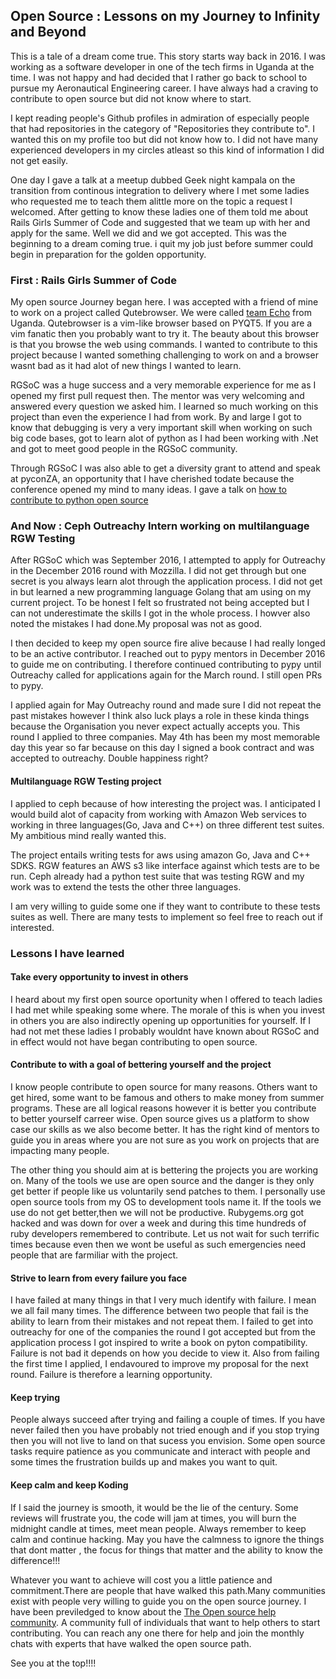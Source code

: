 
## Open Source : Lessons on my Journey to Infinity and Beyond

This is a tale of a dream come true. This story starts way back in 2016. I was working as a software developer in one of the tech firms in Uganda at the time. I was not happy and had decided that I rather go back to school to pursue my Aeronautical Engineering career. I have always had a craving to contribute to open source but did not know where to start. 

I kept reading people's Github profiles in admiration of especially people that had repositories in the category of "Repositories they contribute to". I wanted this on my profile too but did not know how to. I did not have many experienced developers in my circles atleast so this kind of information I did not get easily.

One day I gave a talk at a meetup dubbed Geek night kampala on the transition from continous integration to delivery where I met some ladies who requested me to teach them alittle more on the topic a request I welcomed. After getting to know these ladies one of them told me about Rails Girls Summer of Code and suggested that we team up with her and apply for the same. Well we did and we got accepted. This was the beginning to a dream coming true. i quit my job just before summer could begin in preparation for the golden opportunity.

### First : Rails Girls Summer of Code

My open source Journey began here. I was accepted with a friend of mine to work on a project called Qutebrowser. We were called [team Echo](https://teams.railsgirlssummerofcode.org/teams/162) from Uganda. Qutebrowser is a vim-like browser based on PYQT5. If you are a vim fanatic then you probably want to try it. The beauty about this browser is that you browse the web using commands. I wanted to contribute to this project because I wanted something challenging to work on and a browser wasnt bad as it had alot of new things I wanted to learn.

RGSoC was a huge success and a very memorable experience for me as I opened my first pull request then. The mentor was very welcoming and answered every question we asked him. I learned so much working on this project than even the experience I had from work. By and large I got to know that debugging is very a very important skill when working on such big code bases, got to learn alot of python as I had been working with .Net and got to meet good people in the RGSoC community.

Through RGSoC I was also able to get a diversity grant to attend and speak at pyconZA, an opportunity that I have cherished todate because the conference opened my mind to many ideas. I gave a talk on [how to contribute to python open source](https://speakerdeck.com/pyconzacontributing-to-python-open-source-infrastructure-and-projects-by-joannah-nanjekye/)

### And Now : Ceph Outreachy Intern working on multilanguage RGW Testing

After RGSoC which was September 2016, I attempted to apply for Outreachy in the December 2016 round with Mozzilla. I did not get through but one secret is you always learn alot through the application process. I did not get in but learned a new programming language Golang that am using on my current project. To be honest I felt so frustrated not being accepted but I can not underestimate the skills I got in the whole process. I howver also noted the mistakes I had done.My proposal was not as good.

I then decided to keep my open source fire alive because I had really longed to be an active contributor. I reached out to pypy mentors in December 2016 to guide me on contributing. I therefore continued contributing to pypy until Outreachy called for applications again for the March round. I still open PRs to pypy.

I applied again for May Outreachy round and made sure I did not repeat the past mistakes however I think also luck plays a role in these kinda things because the Organisation you never expect actually accepts you. This round I applied to three companies. May 4th has been my most memorable day this year so far because on this day I signed a book contract and was accepted to outreachy. Double happiness right?

#### Multilanguage RGW Testing project

I applied to ceph because of how interesting the project was. I anticipated I would build alot of capacity from working with Amazon Web services to working in three languages(Go, Java and C++) on three different test suites. My ambitious mind really wanted this. 

The project entails writing tests for aws using amazon Go, Java and C++ SDKS. RGW features an AWS s3 like interface against which tests are to be run. Ceph already had a python test suite that was testing RGW and my work was to extend the tests the other three languages. 

I am very willing to guide some one if they want to contribute to these tests suites as well. There are many tests to implement so feel free to reach out if interested.

### Lessons I have learned

#### Take every opportunity to invest in others

I heard about my first open source oportunity when I offered to teach ladies I had met while speaking some where. The morale of this is when you invest in others you are also indirectly opening up opportunities for yourself. If I had not met these ladies I probably wouldnt have known about RGSoC and in effect would not have began contributing to open source.

#### Contribute to with a goal of bettering yourself and the project

I know people contribute to open source for many reasons. Others want to get hired, some want to be famous and others to make money from summer programs. These are all logical reasons however it is better you contribute to better yourself carreer wise. Open source gives us a platform to show case our skills as we also become better. It has the right kind of mentors to guide you in areas where you are not sure as you work on projects that are impacting many people. 

The other thing you should aim at is bettering the projects you are working on. Many of the tools we use are open source and the danger is they only get better if people like us voluntarily send patches to them. I personally use open source tools from my OS to development tools name it. If the tools we use do not get better,then we will not be productive. Rubygems.org got hacked and was down for over a week and during this time hundreds of ruby developers remembered to contribute. Let us not wait for such terrific times because even then we wont be useful as such emergencies need people that are farmiliar with the project.

#### Strive to learn from every failure you face

I have failed at many things in that I very much identify with failure. I mean we all fail many times.  The difference between two people that fail is the ability to learn from their mistakes and not repeat them. I failed to get into outreachy for one of the companies the round I got accepted but from the application process I got inspired to write a book on pyton compatibility. Failure is not bad it depends on how you decide to view it. Also from failing the first time I applied, I endavoured to improve my proposal for the next round. Failure is therefore a learning opportunity.

#### Keep trying

People always succeed after trying and failing a couple of times. If you have never failed then you have probably not tried enough and if you stop trying then you will not live to land on that sucess you envision. Some open source tasks require patience as you communicate and interact with people and some times the frustration builds up and makes you want to quit. 

#### Keep calm and keep Koding

If I said the journey is smooth, it would be the lie of the century. Some reviews will frustrate you, the code will jam at times, you will burn the midnight candle at times, meet mean people. Always remember to keep calm and continue hacking. May you have the calmness to ignore the things that dont matter , the focus for things that matter and the ability to know the difference!!!

Whatever you want to achieve will cost you a little patience and commitment.There are people that have walked this path.Many communities exist with people very willing to guide you on the open source journey. I have been previledged to know about the [The Open source help community](https://github.com/OpenSourceHelpCommunity/Getting-Started-With-Contributing-to-Open-Sources). A community full of individuals that want to help others to start contributing. You can reach any one there for help and join the monthly chats with experts that have walked the open source path.

See you at the top!!!!
